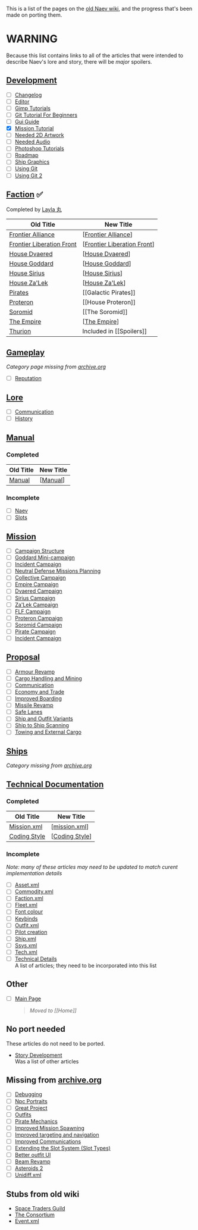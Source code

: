 This is a list of the pages on the [old Naev wiki][wiki-archive], and the progress that's been made on porting them.

# **WARNING**

Because this list contains links to all of the articles that were intended to describe Naev's lore and story, there will be _major_ spoilers.


## [Development][]

- [ ] [Changelog][]
- [ ] [Editor][]
- [ ] [Gimp Tutorials][]
- [ ] [Git Tutorial For Beginners][]
- [ ] [Gui Guide][]
- [x] [Mission Tutorial][]
- [ ] [Needed 2D Artwork][]
- [ ] [Needed Audio][]
- [ ] [Photoshop Tutorials][]
- [ ] [Roadmap][]
- [ ] [Ship Graphics][]
- [ ] [Using Git][]
- [ ] [Using Git 2][]

## [Faction][] ✅

Completed by [Layla 丸][onpon4]

| Old Title                     | New Title                     |
| ----------------------------- | ----------------------------- |
| [Frontier Alliance][]         | [[Frontier Alliance]]         |
| [Frontier Liberation Front][] | [[Frontier Liberation Front]] |
| [House Dvaered][]             | [[House Dvaered]]             |
| [House Goddard][]             | [[House Goddard]]             |
| [House Sirius][]              | [[House Sirius]]              |
| [House Za'Lek][]              | [[House Za'Lek]]              |
| [Pirates][]                   | [[Galactic Pirates]]          |
| [Proteron][]                  | [[House Proteron]]            |
| [Soromid][]                   | [[The Soromid]]               |
| [The Empire][]                | [[The Empire]]                |
| [Thurion][]                   | Included in [[Spoilers]]      |

## [Gameplay][]

_Category page missing from [archive.org][gameplay]_

- [ ] [Reputation][]

## [Lore][]

- [ ] [Communication][]
- [ ] [History][]

## [Manual][manual-category]

### Completed

| Old Title  | New Title  |
| ---------- | ---------- |
| [Manual][] | [[Manual]] |

### Incomplete

- [ ] [Naev][]
- [ ] [Slots][]

## [Mission][]

- [ ] [Campaign Structure][]
- [ ] [Goddard Mini-campaign][]
- [ ] [Incident Campaign][]
- [ ] [Neutral Defense Missions Planning][]
- [ ] [Collective Campaign][]
- [ ] [Empire Campaign][]
- [ ] [Dvaered Campaign][]
- [ ] [Sirius Campaign][]
- [ ] [Za'Lek Campaign][]
- [ ] [FLF Campaign][]
- [ ] [Proteron Campaign][]
- [ ] [Soromid Campaign][]
- [ ] [Pirate Campaign][]
- [ ] [Incident Campaign][]

## [Proposal][]

- [ ] [Armour Revamp][]
- [ ] [Cargo Handling and Mining][]
- [ ] [Communication][]
- [ ] [Economy and Trade][]
- [ ] [Improved Boarding][]
- [ ] [Missile Revamp][]
- [ ] [Safe Lanes][]
- [ ] [Ship and Outfit Variants][]
- [ ] [Ship to Ship Scanning][]
- [ ] [Towing and External Cargo][]

## [Ships][]

_Category missing from [archive.org][ships]_

## [Technical Documentation][]

### Completed

|Old Title|New Title|
|-|-|
|[Mission.xml][]|[[mission.xml]]|
|[Coding Style][]|[[Coding Style]]|

### Incomplete

_Note: many of these articles may need to be updated to match curent implementation details_

- [ ] [Asset.xml][]
- [ ] [Commodity.xml][]
- [ ] [Faction.xml][]
- [ ] [Fleet.xml][]
- [ ] [Font colour][]
- [ ] [Keybinds][]
- [ ] [Outfit.xml][]
- [ ] [Pilot creation][]
- [ ] [Ship.xml][]
- [ ] [Ssys.xml][]
- [ ] [Tech.xml][]
- [ ] [Technical Details][]  
  A list of articles; they need to be incorporated into this list

## Other

- [ ] [Main Page][]  
  > _Moved to [[Home]]_

## No port needed

These articles do not need to be ported.

- [Story Development][]  
  Was a list of other articles

## Missing from [archive.org][]

- [ ] [Debugging][]
- [ ] [Npc Portraits][]
- [ ] [Great Project][]
- [ ] [Outfits][]
- [ ] [Pirate Mechanics][]
- [ ] [Improved Mission Spawning][]
- [ ] [Improved targeting and navigation][]
- [ ] [Improved Communications][]
- [ ] [Extending the Slot System (Slot Types)][]
- [ ] [Better outfit UI][]
- [ ] [Beam Revamp][]
- [ ] [Asteroids 2][]
- [ ] [Unidiff.xml][]

## Stubs from old wiki

- [Space Traders Guild][]
- [The Consortium][]
- [Event.xml][]


[wiki-archive]: <https://web.archive.org/web/20190425005145/http://wiki.naev.org/wiki/Main_Page> "The old Naev wiki on archive.org"
[wiki-issue]: <https://github.com/naev/naev/issues/1009> "naev/naev#1009 on porting the old wiki"
[main page]: <https://web.archive.org/web/20190425005145/http://wiki.naev.org/wiki/Main_Page> "Archived Main Page"
[mission tutorial]: <https://web.archive.org/web/20180702164032/http://wiki.naev.org/wiki/Mission_Tutorial> "Mission Tutorial on archive.org"
[archive.org]: <https://web.archive.org> "The WayBack Machine"
[onpon4]: <https://github.com/onpon4> "Layla 丸's profile on GitHub"
[changelog]: <https://web.archive.org/web/20170813074549/http://wiki.naev.org/wiki/Changelog> "Changelog on archive.org"
[debugging]: <https://web.archive.org/web/20170813074549/http://wiki.naev.org/wiki/Debugging> "Debugging on archive.org"
[editor]: <https://web.archive.org/web/20170813074549/http://wiki.naev.org/wiki/Editor> "Editor on archive.org"
[gimp tutorials]: <https://web.archive.org/web/20170813074549/http://wiki.naev.org/wiki/GIMP_Tutorials> "Gimp Tutorials on archive.org"
[git tutorial for beginners]: <https://web.archive.org/web/20170813074549/http://wiki.naev.org/wiki/Git_Tutorial_for_Beginners> "Git Tutorial For Beginners on archive.org"
[gui guide]: <https://web.archive.org/web/20170813074549/http://wiki.naev.org/wiki/Gui_Guide> "Gui Guide on archive.org"
[needed 2D artwork]: <https://web.archive.org/web/20170813074549/http://wiki.naev.org/wiki/Needed_2D_Artwork> "Needed 2D Artwork on archive.org"
[needed audio]: <https://web.archive.org/web/20170813074549/http://wiki.naev.org/wiki/Needed_Audio> "Needed Audio on archive.org"
[npc portraits]: <https://web.archive.org/web/20170813074549/http://wiki.naev.org/wiki/Npc_portraits> "Npc Portraits on archive.org"
[photoshop tutorials]: <https://web.archive.org/web/20170813074549/http://wiki.naev.org/wiki/Photoshop_Tutorials> "Photoshop Tutorials on archive.org"
[roadmap]: <https://web.archive.org/web/20170813074549/http://wiki.naev.org/wiki/Roadmap> "Roadmap on archive.org"
[ship graphics]: <https://web.archive.org/web/20170813074549/http://wiki.naev.org/wiki/Ship_Graphics> "Ship Graphics on archive.org"
[using git]: <https://web.archive.org/web/20170813074549/http://wiki.naev.org/wiki/Using_Git> "Using Git on archive.org"
[using git 2]: <https://web.archive.org/web/20170813074549/http://wiki.naev.org/wiki/Using_Git_2> "Using Git 2 on archive.org"
[development]: <http://web.archive.org/web/20180702170031/http://wiki.naev.org/wiki/Category:Development> "Development category from the old Naev wiki on archive.org"
[faction]: <http://web.archive.org/web/20180702170031/http://wiki.naev.org/wiki/Category:Faction> "Faction category from the old Naev wiki on archive.org"
[gameplay]: <http://web.archive.org/web/20180702170031/http://wiki.naev.org/wiki/Category:Gameplay> "Gameplay category from the old Naev wiki on archive.org"
[lore]: <http://web.archive.org/web/20180702170031/http://wiki.naev.org/wiki/Category:Lore> "Lore category from the old Naev wiki on archive.org"
[manual-category]: <http://web.archive.org/web/20180702170031/http://wiki.naev.org/wiki/Category:Manual> "Manual category from the old Naev wiki on archive.org"
[mission]: <http://web.archive.org/web/20180702170031/http://wiki.naev.org/wiki/Category:Mission> "Mission category from the old Naev wiki on archive.org"
[proposal]: <http://web.archive.org/web/20180702170031/http://wiki.naev.org/wiki/Category:Proposal> "Proposal category from the old Naev wiki on archive.org"
[ships]: <http://web.archive.org/web/20180702170031/http://wiki.naev.org/wiki/Category:Ships> "Ships category from the old Naev wiki on archive.org"
[technical documentation]: <http://web.archive.org/web/20180702170031/http://wiki.naev.org/wiki/Category:Technical_Documentation> "Technical Documentation category from the old Naev wiki on archive.org"
[frontier alliance]: <http://web.archive.org/web/20180514001715/http://wiki.naev.org/wiki/Frontier_Alliance> "Frontier Alliance page from the old Naev wiki on archive.org"
[frontier liberation front]: <http://web.archive.org/web/20180215190038/http://wiki.naev.org/wiki/Frontier_Liberation_Front> "Frontier Liberation Front page from the old Naev wiki on archive.org"
[house dvaered]: <http://web.archive.org/web/20180127045238/http://wiki.naev.org/wiki/House_Dvaered> "House Dvaered page from the old Naev wiki on archive.org"
[house goddard]: <http://web.archive.org/web/20171216020901/http://wiki.naev.org/wiki/House_Goddard> "House Goddard page from the old Naev wiki on archive.org"
[house sirius]: <http://web.archive.org/web/20180215190047/http://wiki.naev.org/wiki/House_Sirius> "House Sirius page from the old Naev wiki on archive.org"
[house za'lek]: <http://web.archive.org/web/20180521003900/http://wiki.naev.org/wiki/House_Za'lek> "House Za'Lek page from the old Naev wiki on archive.org"
[pirates]: <http://web.archive.org/web/20180215191151/http://wiki.naev.org/wiki/Pirates> "Pirates page from the old Naev wiki on archive.org"
[proteron]: <http://web.archive.org/web/20171216020916/http://wiki.naev.org/wiki/Proteron> "Proteron page from the old Naev wiki on archive.org"
[soromid]: <http://web.archive.org/web/20180514001740/http://wiki.naev.org/wiki/Soromid> "Soromid page from the old Naev wiki on archive.org"
[space traders guild]: <http://web.archive.org/web/20171216020932/http://wiki.naev.org/wiki/Space_Traders_Guild> "Space Traders Guild page from the old Naev wiki on archive.org"
[the consortium]: <http://web.archive.org/web/20180520130735/http://wiki.naev.org/wiki/The_Consortium> "The Consortium page from the old Naev wiki on archive.org"
[the empire]: <http://web.archive.org/web/20180215191416/http://wiki.naev.org/wiki/The_Empire> "The Empire page from the old Naev wiki on archive.org"
[thurion]: <http://web.archive.org/web/20171216021002/http://wiki.naev.org/wiki/Thurion> "Thurion page from the old Naev wiki on archive.org"
[great project]: <http://web.archive.org/web/20171216020831/http://wiki.naev.org/wiki/Great_Project> "Great Project page from the old Naev wiki on archive.org"
[history]: <http://web.archive.org/web/20170911165945/http://wiki.naev.org/wiki/History> "History page from the old Naev wiki on archive.org"
[story development]: <http://web.archive.org/web/20171213214545/http://wiki.naev.org/wiki/Story_Development> "Story Development page from the old Naev wiki on archive.org"
[campaign structure]: <http://web.archive.org/web/20171214011226/http://wiki.naev.org/wiki/Campaign_structure> "Campaign Structure page from the old Naev wiki on archive.org"
[goddard mini-campaign]: <http://web.archive.org/web/20180927074253/http://wiki.naev.org/wiki/Goddard_Mini-campaign> "Goddard Mini-campaign page from the old Naev wiki on archive.org"
[neutral defense missions planning]: <http://web.archive.org/web/20180927074253/http://wiki.naev.org/wiki/Neutral_defense_missions_planning> "Neutral Defense Missions Planning page from the old Naev wiki on archive.org"
[collective campaign]: <http://web.archive.org/web/20181214190743/http://wiki.naev.org/wiki/Collective_Campaign> "Collective Campaign page from the old Naev wiki on archive.org"
[empire campaign]: <http://web.archive.org/web/20171216020841/http://wiki.naev.org/wiki/Empire_Campaign> "Empire Campaign page from the old Naev wiki on archive.org"
[dvaered campaign]: <http://web.archive.org/web/20171216020836/http://wiki.naev.org/wiki/Dvaered_Campaign> "Dvaered Campaign page from the old Naev wiki on archive.org"
[sirius campaign]: <http://web.archive.org/web/20171216020927/http://wiki.naev.org/wiki/Sirius_Campaign> "Sirius Campaign page from the old Naev wiki on archive.org"
[za'lek campaign]: <http://web.archive.org/web/20171213214720/http://wiki.naev.org/wiki/Za'lek_Campaign> "Za'Lek Campaign page from the old Naev wiki on archive.org"
[flf campaign]: <http://web.archive.org/web/20171224153329/http://wiki.naev.org/wiki/FLF_Campaign> "FLF Campaign page from the old Naev wiki on archive.org"
[proteron campaign]: <http://web.archive.org/web/20171216020921/http://wiki.naev.org/wiki/Proteron_Campaign> "Proteron Campaign page from the old Naev wiki on archive.org"
[soromid campaign]: <http://web.archive.org/web/20171214011032/http://wiki.naev.org/wiki/Soromid_Campaign> "Soromid Campaign page from the old Naev wiki on archive.org"
[pirate campaign]: <http://web.archive.org/web/20171214011026/http://wiki.naev.org/wiki/Pirate_Campaign> "Pirate Campaign page from the old Naev wiki on archive.org"
[incident campaign]: <http://web.archive.org/web/20171203093720/http://wiki.naev.org/wiki/Incident_Campaign> "Incident Campaign page from the old Naev wiki on archive.org"
[manual]: <http://web.archive.org/web/20180216010414/http://wiki.naev.org/wiki/Manual> "Manual page from the old Naev wiki on archive.org"
[naev]: <http://web.archive.org/web/20180127045307/http://wiki.naev.org/wiki/Naev> "Naev page from the old Naev wiki on archive.org"
[outfits]: <http://web.archive.org/web/20180218045500/http://wiki.naev.org/wiki/Outfits> "Outfits page from the old Naev wiki on archive.org"
[slots]: <http://web.archive.org/web/20180213223212/http://wiki.naev.org/wiki/Slots> "Slots page from the old Naev wiki on archive.org"
[reputation]: <http://web.archive.org/web/20180224061103/http://wiki.naev.org/wiki/Reputation> "Reputation page from the old Naev wiki on archive.org"
[armour revamp]: <http://web.archive.org/web/20170730021150/http://wiki.naev.org/wiki/Armour_Revamp> "Armour Revamp page from the old Naev wiki on archive.org"
[asteroids 2]: <http://web.archive.org/web/20170730123734/http://wiki.naev.org/wiki/Asteroids_2> "Asteroids 2 page from the old Naev wiki on archive.org"
[beam revamp]: <http://web.archive.org/web/20170730123734/http://wiki.naev.org/wiki/Beam_Revamp> "Beam Revamp page from the old Naev wiki on archive.org"
[better outfit ui]: <http://web.archive.org/web/20170730123734/http://wiki.naev.org/wiki/Better_outfit_UI> "Better outfit UI page from the old Naev wiki on archive.org"
[cargo handling and mining]: <http://web.archive.org/web/20130218202617/http://wiki.naev.org/wiki/Cargo_Handling_and_Mining> "Cargo Handling and Mining page from the old Naev wiki on archive.org"
[communication]: <http://web.archive.org/web/20171015172038/http://wiki.naev.org/wiki/Communication> "Communication page from the old Naev wiki on archive.org"
[economy and trade]: <http://web.archive.org/web/20150718004327/http://wiki.naev.org/wiki/Economy_and_Trade> "Economy and Trade page from the old Naev wiki on archive.org"
[extending the slot system (slot types)]: <http://web.archive.org/web/20170730123734/http://wiki.naev.org/wiki/Extending_the_Slot_System_(Slot_Types)> "Extending the Slot System (Slot Types) page from the old Naev wiki on archive.org"
[improved boarding]: <http://web.archive.org/web/20170805040100/http://wiki.naev.org/wiki/Improved_Boarding> "Improved Boarding page from the old Naev wiki on archive.org"
[improved communications]: <http://web.archive.org/web/20170730123734/http://wiki.naev.org/wiki/Improved_Communications> "Improved Communications page from the old Naev wiki on archive.org"
[improved mission spawning]: <http://web.archive.org/web/20170730123734/http://wiki.naev.org/wiki/Improved_Mission_Spawning> "Improved Mission Spawning page from the old Naev wiki on archive.org"
[improved targeting and navigation]: <http://web.archive.org/web/20170730123734/http://wiki.naev.org/wiki/Improved_targeting_and_navigation> "Improved targeting and navigation page from the old Naev wiki on archive.org"
[missile revamp]: <http://web.archive.org/web/20170813172546/http://wiki.naev.org/wiki/Missile_Revamp> "Missile Revamp page from the old Naev wiki on archive.org"
[pirate mechanics]: <http://web.archive.org/web/20170730123734/http://wiki.naev.org/wiki/Pirate_Mechanics> "Pirate Mechanics page from the old Naev wiki on archive.org"
[safe lanes]: <http://web.archive.org/web/20130218201416/http://wiki.naev.org/wiki/Safe_Lanes> "Safe Lanes page from the old Naev wiki on archive.org"
[ship and outfit variants]: <http://web.archive.org/web/20170728155520/http://wiki.naev.org/wiki/Ship_and_Outfit_Variants> "Ship and Outfit Variants page from the old Naev wiki on archive.org"
[ship to ship scanning]: <http://web.archive.org/web/20170815201022/http://wiki.naev.org/wiki/Ship_to_Ship_Scanning> "Ship to Ship Scanning page from the old Naev wiki on archive.org"
[towing and external cargo]: <http://web.archive.org/web/20130217085423/http://wiki.naev.org/wiki/Towing_and_External_Cargo> "Towing and External Cargo page from the old Naev wiki on archive.org"
[asset.xml]: <http://web.archive.org/web/20120605121859/http://wiki.naev.org/wiki/Asset.xml> "Asset.xml page from the old Naev wiki on archive.org"
[coding style]: <http://web.archive.org/web/20120607055011/http://wiki.naev.org/wiki/Coding_Style> "Coding Style page from the old Naev wiki on archive.org"
[commodity.xml]: <http://web.archive.org/web/20120607055542/http://wiki.naev.org/wiki/Commodity.xml> "Commodity.xml page from the old Naev wiki on archive.org"
[event.xml]: <http://web.archive.org/web/20120605121916/http://wiki.naev.org/wiki/Event.xml> "Event.xml page from the old Naev wiki on archive.org"
[faction.xml]: <http://web.archive.org/web/20120607044717/http://wiki.naev.org/wiki/Faction.xml> "Faction.xml page from the old Naev wiki on archive.org"
[fleet.xml]: <http://web.archive.org/web/20120606170435/http://wiki.naev.org/wiki/Fleet.xml> "Fleet.xml page from the old Naev wiki on archive.org"
[font colour]: <http://web.archive.org/web/20120607053933/http://wiki.naev.org/wiki/Font_colour> "Font colour page from the old Naev wiki on archive.org"
[keybinds]: <http://web.archive.org/web/20170728161711/http://wiki.naev.org/wiki/Keybinds> "Keybinds page from the old Naev wiki on archive.org"
[mission.xml]: <http://web.archive.org/web/20120605121939/http://wiki.naev.org/wiki/Mission.xml> "Mission.xml page from the old Naev wiki on archive.org"
[outfit.xml]: <http://web.archive.org/web/20170430214858/http://wiki.naev.org/wiki/Outfit.xml> "Outfit.xml page from the old Naev wiki on archive.org"
[pilot creation]: <http://web.archive.org/web/20120606170521/http://wiki.naev.org/wiki/Pilot_creation> "Pilot creation page from the old Naev wiki on archive.org"
[ship.xml]: <http://web.archive.org/web/20120607054003/http://wiki.naev.org/wiki/Ship.xml> "Ship.xml page from the old Naev wiki on archive.org"
[ssys.xml]: <http://web.archive.org/web/20120606170527/http://wiki.naev.org/wiki/Ssys.xml> "Ssys.xml page from the old Naev wiki on archive.org"
[tech.xml]: <http://web.archive.org/web/20120606170548/http://wiki.naev.org/wiki/Tech.xml> "Tech.xml page from the old Naev wiki on archive.org"
[technical details]: <http://web.archive.org/web/20151121120929/http://wiki.naev.org/wiki/Technical_Details> "Technical Details page from the old Naev wiki on archive.org"
[unidiff.xml]: <http://web.archive.org/web/20170730123338/http://wiki.naev.org/wiki/Unidiff.xml> "Unidiff.xml page from the old Naev wiki on archive.org"
